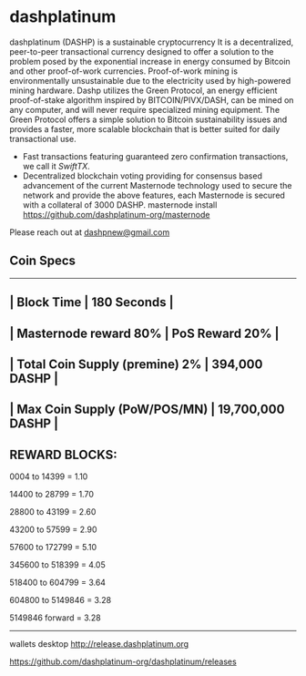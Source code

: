 # dashplatinum
dashplatinum (DASHP) is a sustainable cryptocurrency  It is a decentralized, peer-to-peer transactional currency designed to offer a solution to the problem posed by the exponential increase in energy consumed by Bitcoin and other proof-of-work currencies. Proof-of-work mining is environmentally unsustainable due to the electricity used by high-powered mining hardware. Dashp utilizes the Green Protocol, an energy efficient proof-of-stake algorithm inspired by BITCOIN/PIVX/DASH, can be mined on any computer, and will never require specialized mining equipment. The Green Protocol offers a simple solution to Bitcoin sustainability issues and provides a faster, more scalable blockchain that is better suited for daily transactional use.

- Fast transactions featuring guaranteed zero confirmation transactions, we call it _SwiftTX_.
- Decentralized blockchain voting providing for consensus based advancement of the current Masternode
  technology used to secure the network and provide the above features, each Masternode is secured
  with a collateral of 3000 DASHP.
  masternode install https://github.com/dashplatinum-org/masternode

Please reach out at dashpnew@gmail.com

##  Coin Specs 
------------------------------------------------------
| Block Time                     | 180 Seconds       |
------------------------------------------------------
| Masternode reward 80%          | PoS Reward 20%    |
------------------------------------------------------
| Total Coin Supply (premine) 2% | 394,000   DASHP   |
------------------------------------------------------
| Max Coin Supply (PoW/POS/MN)   | 19,700,000 DASHP  |
------------------------------------------------------
REWARD BLOCKS:
---------------------
0004 to 14399 = 1.10

14400 to 28799 = 1.70

28800 to 43199 = 2.60

43200 to 57599 = 2.90

57600 to 172799 = 5.10

345600 to 518399 = 4.05

518400 to 604799 = 3.64

604800 to 5149846 = 3.28

5149846 forward = 3.28

-----------------------------------------------
wallets desktop http://release.dashplatinum.org

https://github.com/dashplatinum-org/dashplatinum/releases
